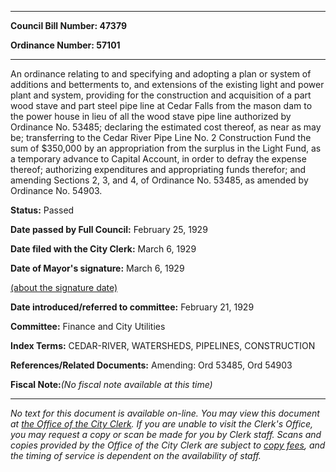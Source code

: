 

********

**Council Bill Number: 47379**
   
**Ordinance Number: 57101**
********

 An ordinance relating to and specifying and adopting a plan or system of additions and betterments to, and extensions of the existing light and power plant and system, providing for the construction and acquisition of a part wood stave and part steel pipe line at Cedar Falls from the mason dam to the power house in lieu of all the wood stave pipe line authorized by Ordinance No. 53485; declaring the estimated cost thereof, as near as may be; transferring to the Cedar River Pipe Line No. 2 Construction Fund the sum of $350,000 by an appropriation from the surplus in the Light Fund, as a temporary advance to Capital Account, in order to defray the expense thereof; authorizing expenditures and appropriating funds therefor; and amending Sections 2, 3, and 4, of Ordinance No. 53485, as amended by Ordinance No. 54903.

**Status:** Passed
   
**Date passed by Full Council:** February 25, 1929
   
**Date filed with the City Clerk:** March 6, 1929
   
**Date of Mayor's signature:** March 6, 1929
   
[(about the signature date)](/~public/approvaldate.htm)
   
   
   
**Date introduced/referred to committee:** February 21, 1929
   
**Committee:** Finance and City Utilities
   
   
**Index Terms:** CEDAR-RIVER, WATERSHEDS, PIPELINES, CONSTRUCTION

**References/Related Documents:** Amending: Ord 53485, Ord 54903

**Fiscal Note:**_(No fiscal note available at this time)_
********

_No text for this document is available on-line. You may view this document at [the Office of the City Clerk](http://www.seattle.gov/leg/clerk/contactUs.htm). If you are unable to visit the Clerk's Office, you may request a copy or scan be made for you by Clerk staff. Scans and copies provided by the Office of the City Clerk are subject to [copy fees](http://clerk.seattle.gov/~public/clerkfees.htm), and the timing of service is dependent on the availability of staff._

